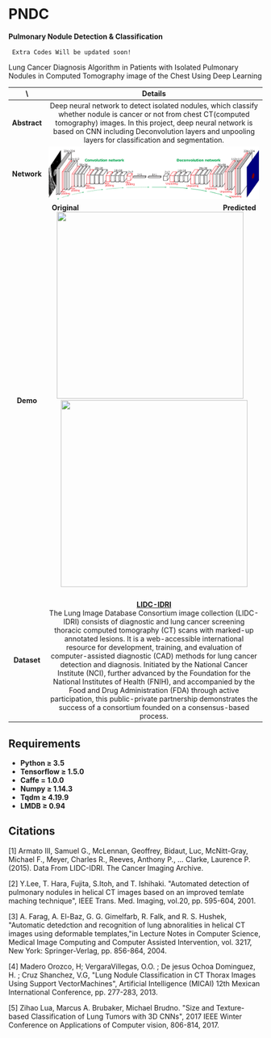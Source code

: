 # PNDC
**Pulmonary Nodule Detection & Classification**
```
 Extra Codes Will be updated soon!
 ```
Lung Cancer Diagnosis Algorithm in Patients with Isolated Pulmonary Nodules in Computed Tomography image of the Chest Using Deep Learning

\ | Details
 :-: | :-----:
 **Abstract** | Deep neural network to detect isolated nodules, which classify whether nodule is cancer or not from chest CT(computed tomography) images. In this project, deep neural network is based on CNN including Deconvolution layers and unpooling layers for classification and segmentation.
 **Network** |  <img src="./asset/network.png">
 **Demo** | <b>Original&nbsp;&nbsp;&nbsp;&nbsp;&nbsp;&nbsp;&nbsp;&nbsp;&nbsp;&nbsp;&nbsp;&nbsp;&nbsp;&nbsp;&nbsp;&nbsp;&nbsp;&nbsp;&nbsp;&nbsp;&nbsp;&nbsp;&nbsp;&nbsp;&nbsp;&nbsp;&nbsp;&nbsp;&nbsp;&nbsp;&nbsp;&nbsp;&nbsp;&nbsp;&nbsp;&nbsp;&nbsp;&nbsp;&nbsp;&nbsp;&nbsp;&nbsp;&nbsp;&nbsp;&nbsp;&nbsp;&nbsp;&nbsp;&nbsp;&nbsp;&nbsp;&nbsp;&nbsp;&nbsp;&nbsp;&nbsp;&nbsp;&nbsp;&nbsp;&nbsp;&nbsp;&nbsp;&nbsp;&nbsp;&nbsp;&nbsp;&nbsp;&nbsp;&nbsp;&nbsp;&nbsp;&nbsp;&nbsp;&nbsp;&nbsp;&nbsp;Predicted</b></br><img src="./asset/original.gif" width="370" height="370">&nbsp;&nbsp;&nbsp;&nbsp;<img src="./asset/predicted.gif" width="370" height="370"><br/>&nbsp;
 **Dataset** | **[LIDC-IDRI](https://wiki.cancerimagingarchive.net/display/Public/LIDC-IDRI)**<br/>The Lung Image Database Consortium image collection (LIDC-IDRI) consists of diagnostic and lung cancer screening thoracic computed tomography (CT) scans with marked-up annotated lesions. It is a web-accessible international resource for development, training, and evaluation of computer-assisted diagnostic (CAD) methods for lung cancer detection and diagnosis. Initiated by the National Cancer Institute (NCI), further advanced by the Foundation for the National Institutes of Health (FNIH), and accompanied by the Food and Drug Administration (FDA) through active participation, this public-private partnership demonstrates the success of a consortium founded on a consensus-based process.

## Requirements
- **Python ≥ 3.5**
- **Tensorflow ≥ 1.5.0**
- **Caffe = 1.0.0**
- **Numpy ≥ 1.14.3**
- **Tqdm ≥ 4.19.9**
- **LMDB ≥ 0.94**

## Citations
[1] Armato III, Samuel G., McLennan, Geoffrey, Bidaut, Luc, McNitt-Gray, Michael F., Meyer, Charles R., Reeves, Anthony P., … Clarke, Laurence P. (2015). Data From LIDC-IDRI. The Cancer Imaging Archive.

[2] Y.Lee, T. Hara, Fujita, S.Itoh, and T. Ishihaki. "Automated detection of pulmonary nodules in helical CT images based on an improved temlate maching technique", IEEE Trans. Med. Imaging, vol.20, pp. 595-604, 2001.

[3] A. Farag, A. El-Baz, G. G. Gimelfarb, R. Falk, and R. S. Hushek, "Automatic detedction and recognition of lung abnoralities in helical CT images using deformable templates,"in Lecture Notes in Computer Science, Medical Image Computing and Computer Assisted Intervention, vol. 3217, New York: Springer-Verlag, pp. 856-864, 2004.

[4] Madero Orozco, H; VergaraVillegas, O.O. ; De jesus Ochoa Dominguez, H. ; Cruz Shanchez, V.G, "Lung Nodule Classification in CT Thorax Images Using Support VectorMachines", Artificial Intelligence (MICAI) 12th Mexican International Conference, pp. 277-283, 2013.

[5] Zihao Lua,  Marcus A. Brubaker, Michael Brudno. "Size and Texture-based Classification of Lung Tumors with 3D CNNs", 2017 IEEE Winter Conference on Applications of Computer vision, 806-814, 2017.
